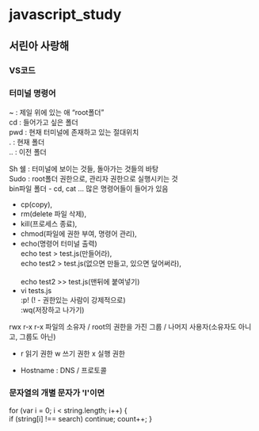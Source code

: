 # javascript_study
## 서린아 사랑해

### VS코드 
### 터미널 명령어
~ : 제일 위에 있는 애 “root폴더”
<br>cd : 들어가고 싶은 폴더
<br>pwd : 현재 터미널에 존재하고 있는 절대위치
<br>. : 현재 폴더
<br>.. : 이전 폴더

Sh 쉘 : 터미널에 보이는 것들, 돌아가는 것들의 바탕
<br>Sudo : root폴더 권한으로, 관리자 권한으로 실행시키는 것
<br>bin파일 폴더 - cd, cat … 많은 명령어들이 들어가 있음
- cp(copy), 
- rm(delete 파일 삭제), 
- kill(프로세스 종료), 
- chmod(파일에 권한 부여, 명령어 관리), 
- echo(명령어 터미널 출력) 
   <br>echo test > test.js(만들어라), 
   <br>echo test2 > test.js(없으면 만들고, 있으면 덮어써라),   
   <br>echo test2 >> test.js(맨뒤에 붙여넣기)
- vi tests.js
   <br>:p! (! - 권한있는 사람이 강제적으로)
   <br>:wq(저장하고 나가기)

rwx r-x r-x
파일의 소유자 / root의 권한을 가진 그룹 / 나머지 사용자(소유자도 아니고, 그룹도 아닌)
- r 읽기 권한 w 쓰기 권한 x 실행 권한

* Hostname : DNS / 프로토콜 
  
### 문자열의 개별 문자가 'l'이면
for (var i = 0; i < string.length; i++) { 
   <br> if (string[i] !== search) continue; count++; }